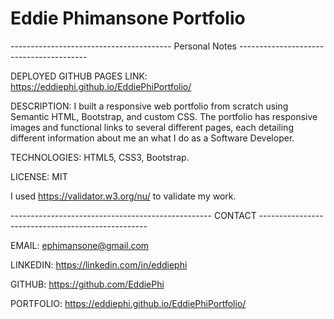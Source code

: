 # Eddie Phimansone Portfolio

---------------------------------------- Personal Notes ----------------------------------------

DEPLOYED GITHUB PAGES LINK: https://eddiephi.github.io/EddiePhiPortfolio/

DESCRIPTION:
I built a responsive web portfolio from scratch using Semantic HTML, Bootstrap, and custom CSS. The portfolio has responsive images and functional links to several different pages, each detailing different information about me an what I do as a Software Developer.

TECHNOLOGIES: HTML5, CSS3, Bootstrap.

LICENSE: MIT

I used https://validator.w3.org/nu/ to validate my work.

-------------------------------------------------- CONTACT --------------------------------------------------

EMAIL: ephimansone@gmail.com 

LINKEDIN: https://linkedin.com/in/eddiephi

GITHUB: https://github.com/EddiePhi

PORTFOLIO: https://eddiephi.github.io/EddiePhiPortfolio/





